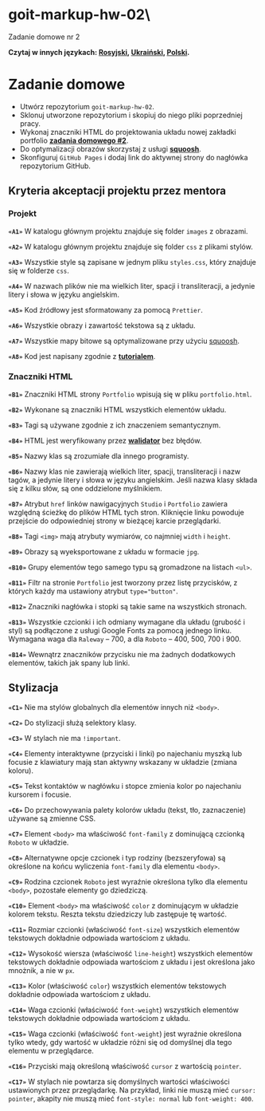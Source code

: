 # goit-markup-hw-02\

Zadanie domowe nr 2


**Czytaj w innych językach: [Rosyjski](README.md), [Ukraiński](README.ua.md),
[Polski](README.pl.md).**

# Zadanie domowe

- Utwórz repozytorium `goit-markup-hw-02`.
- Sklonuj utworzone repozytorium i skopiuj do niego pliki poprzedniej pracy.
- Wykonaj znaczniki HTML do projektowania układu nowej zakładki portfolio
  [**zadania domowego #2**](https://www.figma.com/file/SqiyweSseH96c3wVZmnGfq/Zadanie-domowe-GOIT-Polska-Copy?node-id=0%3A1).
- Do optymalizacji obrazów skorzystaj z usługi
  [**squoosh**](https://squoosh.app/).
- Skonfiguruj `GitHub Pages` i dodaj link do aktywnej strony do nagłówka
  repozytorium GitHub.

## Kryteria akceptacji projektu przez mentora

### Projekt

**`«A1»`** W katalogu głównym projektu znajduje się folder `images` z obrazami.

**`«A2»`** W katalogu głównym projektu znajduje się folder `css` z plikami
stylów.

**`«A3»`** Wszystkie style są zapisane w jednym pliku `styles.css`, który
znajduje się w folderze `css`.

**`«A4»`** W nazwach plików nie ma wielkich liter, spacji i transliteracji, a
jedynie litery i słowa w języku angielskim.

**`«A5»`** Kod źródłowy jest sformatowany za pomocą `Prettier`.

**`«A6»`** Wszystkie obrazy i zawartość tekstowa są z układu.

**`«A7»`** Wszystkie mapy bitowe są optymalizowane przy użyciu
[squoosh](https://squoosh.app/).

**`«A8»`** Kod jest napisany zgodnie z [**tutorialem**](https://codeguide.co/).

### Znaczniki HTML

**`«B1»`** Znaczniki HTML strony `Portfolio` wpisują się w pliku
`portfolio.html`.

**`«B2»`** Wykonane są znaczniki HTML wszystkich elementów układu.

**`«B3»`** Tagi są używane zgodnie z ich znaczeniem semantycznym.

**`«B4»`** HTML jest weryfikowany przez
[**walidator**](http://validator.w3.org/nu/) bez błędów.

**`«B5»`** Nazwy klas są zrozumiałe dla innego programisty.

**`«B6»`** Nazwy klas nie zawierają wielkich liter, spacji, transliteracji i
nazw tagów, a jedynie litery i słowa w języku angielskim. Jeśli nazwa klasy
składa się z kilku słów, są one oddzielone myślnikiem.

**`«B7»`** Atrybut `href` linków nawigacyjnych `Studio` i `Portfolio` zawiera
względną ścieżkę do plików HTML tych stron. Kliknięcie linku powoduje przejście
do odpowiedniej strony w bieżącej karcie przeglądarki.

**`«B8»`** Tagi `<img>` mają atrybuty wymiarów, co najmniej `width` i `height`.

**`«B9»`** Obrazy są wyeksportowane z układu w formacie `jpg`.

**`«B10»`** Grupy elementów tego samego typu są gromadzone na listach `<ul>`.

**`«B11»`** Filtr na stronie `Portfolio` jest tworzony przez listę przycisków, z
których każdy ma ustawiony atrybut `type="button"`.

**`«B12»`** Znaczniki nagłówka i stopki są takie same na wszystkich stronach.

**`«B13»`** Wszystkie czcionki i ich odmiany wymagane dla układu (grubość i
styl) są podłączone z usługi Google Fonts za pomocą jednego linku. Wymagana waga
dla `Raleway` – 700, a dla `Roboto` – 400, 500, 700 i 900.

**`«B14»`** Wewnątrz znaczników przycisku nie ma żadnych dodatkowych elementów,
takich jak spany lub linki.

## Stylizacja

**`«C1»`** Nie ma stylów globalnych dla elementów innych niż `<body>`.

**`«C2»`** Do stylizacji służą selektory klasy.

**`«C3»`** W stylach nie ma `!important`.

**`«C4»`** Elementy interaktywne (przyciski i linki) po najechaniu myszką lub
focusie z klawiatury mają stan aktywny wskazany w układzie (zmiana koloru).

**`«С5»`** Tekst kontaktów w nagłówku i stopce zmienia kolor po najechaniu
kursorem i focusie.

**`«C6»`** Do przechowywania palety kolorów układu (tekst, tło, zaznaczenie)
używane są zmienne CSS.

**`«С7»`** Element `<body>` ma właściwość `font-family` z dominującą czcionką
`Roboto` w układzie.

**`«С8»`** Alternatywne opcje czcionek i typ rodziny (bezszeryfowa) są określone
na końcu wyliczenia `font-family` dla elementu `<body>`.

**`«С9»`** Rodzina czcionek `Roboto` jest wyraźnie określona tylko dla elementu
`<body>`, pozostałe elementy go dziedziczą.

**`«С10»`** Element `<body>` ma właściwość `color` z dominującym w układzie
kolorem tekstu. Reszta tekstu dziedziczy lub zastępuje tę wartość.

**`«С11»`** Rozmiar czcionki (właściwość `font-size`) wszystkich elementów
tekstowych dokładnie odpowiada wartościom z układu.

**`«С12»`** Wysokość wiersza (właściwość `line-height`) wszystkich elementów
tekstowych dokładnie odpowiada wartościom z układu i jest określona jako
mnożnik, a nie w `px`.

**`«С13»`** Kolor (właściwość `color`) wszystkich elementów tekstowych dokładnie
odpowiada wartościom z układu.

**`«С14»`** Waga czcionki (właściwość `font-weight`) wszystkich elementów
tekstowych dokładnie odpowiada wartościom z układu.

**`«С15»`** Waga czcionki (właściwość `font-weight`) jest wyraźnie określona
tylko wtedy, gdy wartość w układzie różni się od domyślnej dla tego elementu w
przeglądarce.

**`«С16»`** Przyciski mają określoną właściwość `cursor` z wartością `pointer`.

**`«С17»`** W stylach nie powtarza się domyślnych wartości właściwości
ustawionych przez przeglądarkę. Na przykład, linki nie muszą mieć
`cursor: pointer`, akapity nie muszą mieć `font-style: normal` lub
`font-weight: 400`.
